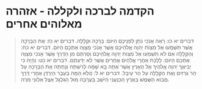 # הקדמה לברכה ולקללה - אזהרה מאלוהים אחרים

> דברים יא כו: רְאֵה אָנֹכִי נֹתֵן לִפְנֵיכֶם הַיּוֹם:  בְּרָכָה וּקְלָלָה.
> דברים יא כז: אֶת הַבְּרָכָה אֲשֶׁר תִּשְׁמְעוּ אֶל מִצְוֹת יְהוָה אֱלֹהֵיכֶם אֲשֶׁר אָנֹכִי מְצַוֶּה אֶתְכֶם הַיּוֹם.
> דברים יא כח: וְהַקְּלָלָה אִם לֹא תִשְׁמְעוּ אֶל מִצְוֹת יְהוָה אֱלֹהֵיכֶם וְסַרְתֶּם מִן הַדֶּרֶךְ אֲשֶׁר אָנֹכִי מְצַוֶּה אֶתְכֶם הַיּוֹם:  לָלֶכֶת אַחֲרֵי אֱלֹהִים אֲחֵרִים אֲשֶׁר לֹא יְדַעְתֶּם.
> דברים יא כט: וְהָיָה כִּי יְבִיאֲךָ יְהוָה אֱלֹהֶיךָ אֶל הָאָרֶץ אֲשֶׁר אַתָּה בָא שָׁמָּה לְרִשְׁתָּהּ וְנָתַתָּה אֶת הַבְּרָכָה עַל הַר גְּרִזִים וְאֶת הַקְּלָלָה עַל הַר עֵיבָל.
> דברים יא ל: הֲלֹא הֵמָּה בְּעֵבֶר הַיַּרְדֵּן אַחֲרֵי דֶּרֶךְ מְבוֹא הַשֶּׁמֶשׁ בְּאֶרֶץ הַכְּנַעֲנִי הַיֹּשֵׁב בָּעֲרָבָה מוּל הַגִּלְגָּל אֵצֶל אֵלוֹנֵי מֹרֶה.
 

